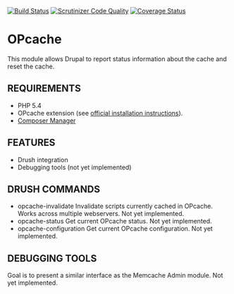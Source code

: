 [![Build Status](https://travis-ci.org/VeggieMeat/opcache.svg?branch=7.x-1.x)](https://travis-ci.org/VeggieMeat/opcache)
[![Scrutinizer Code Quality](https://scrutinizer-ci.com/g/VeggieMeat/opcache/badges/quality-score.png?b=7.x-1.x)](https://scrutinizer-ci.com/g/VeggieMeat/opcache/?branch=7.x-1.x)
[![Coverage Status](https://coveralls.io/repos/VeggieMeat/opcache/badge.svg?branch=7.x-1.x)](https://coveralls.io/r/VeggieMeat/opcache?branch=7.x-1.x)

OPcache
=======

This module allows Drupal to report status information about the cache and reset the cache.

REQUIREMENTS
------------

- PHP 5.4
- OPcache extension (see [official installation instructions](http://php.net/manual/en/opcache.installation.php)).
- [Composer Manager](https://www.drupal.org/project/composer_manager)

FEATURES
--------

- Drush integration
- Debugging tools (not yet implemented)

DRUSH COMMANDS
--------------

- opcache-invalidate
  Invalidate scripts currently cached in OPcache. Works across multiple webservers.
  Not yet implemented.
- opcache-status
  Get current OPcache status.
  Not yet implemented.
- opcache-configuration
  Get current OPcache configuration.
  Not yet implemented.

DEBUGGING TOOLS
---------------

Goal is to present a similar interface as the Memcache Admin module.
Not yet implemented.

